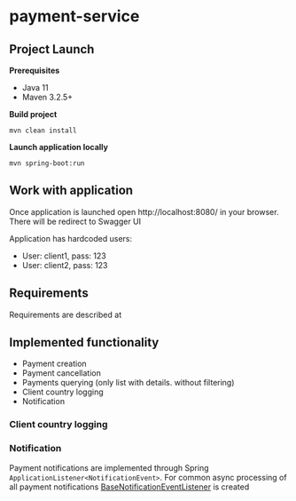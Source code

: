 # payment-service
## Project Launch
**Prerequisites**
- Java 11
- Maven 3.2.5+

**Build project**

`mvn clean install`

**Launch application locally**

`mvn spring-boot:run`

## Work with application
Once application is launched open http://localhost:8080/ in your browser. There will be redirect to Swagger UI

Application has hardcoded users:
- User: client1, pass: 123
- User: client2, pass: 123

## Requirements
Requirements are described at []()

## Implemented functionality
- Payment creation
- Payment cancellation
- Payments querying (only list with details. without filtering)
- Client country logging
- Notification

### Client country logging

### Notification
Payment notifications are implemented through Spring `ApplicationListener<NotificationEvent>`. For common async processing of all payment notifications [BaseNotificationEventListener](src/java/lv/dp/education/ps/notification/listener/BaseNotificationEventListener.java) is created 

